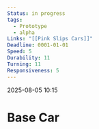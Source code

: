 ```yaml
---
Status: in progress
tags:
  - Prototype
  - alpha
Links: "[[Pink Slips Cars]]"
Deadline: 0001-01-01
Speed: 5
Durability: 11
Turning: 11
Responsiveness: 5
---
```

2025-08-05 10:15
# Base Car

